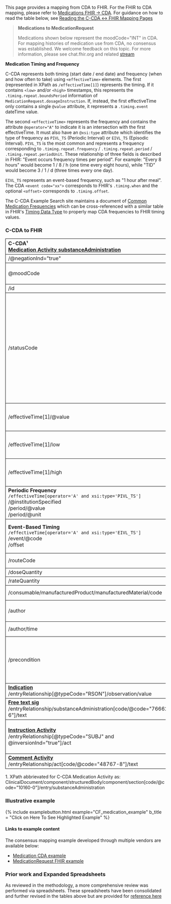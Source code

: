 <style>
td, th {
   border: 1px solid black!important;
}
</style>

This page provides a mapping from CDA to FHIR. For the FHIR to CDA mapping, please refer to [Medications FHIR → CDA](./FC-medications.html). For guidance on how to read the table below, see [Reading the C-CDA ↔ FHIR Mapping Pages](./mappingGuidance.html)

<div xmlns="http://www.w3.org/1999/xhtml" xmlns:xsi="http://www.w3.org/2001/XMLSchema-instance">
	<blockquote class="stu-note">
		<b>Medications to MedicationRequest</b>
		<p>Medications shown below represent the moodCode="INT" in CDA. For mapping histories of medication use from CDA, no consensus was established. We welcome feedback on this topic. For more information, please see chat.fhir.org and related <a href="https://chat.fhir.org/#narrow/stream/179273-CCDA-.2F-FHIR-mapping-stream/topic/CCDA.20Medication.20moodCode.20EVN.20to.20FHIR">stream</a></p>
	</blockquote>
</div>

**Medication Timing and Frequency**

C-CDA represents both timing (start date / end date) and frequency (when and how often to take) using `<effectiveTime>` elements. The first (represented in XPath as `/effectiveTime[1]`) represents the timing. If it contains `<low>` and/or `<high>` timestamps, this represents the `.timing.repeat.boundsPeriod` information of `MedicationRequest.dosageInstruction`. If, instead, the first effectiveTime only contains a single `@value` attribute, it represents a `.timing.event` dateTime value.

The second `<effectiveTime>` represents the frequency and contains the attribute `@operator="A"` to indicate it is an intersection with the first effectiveTime. It must also have an `@xsi:type` attribute which identifies the type of frequency as `PIVL_TS` (Periodic Interval) or `EIVL_TS` (Episodic Interval). `PIVL_TS` is the most common and represents a frequency corresponding to `.timing.repeat.frequency` / `.timing.repeat.period` / `.timing.repeat.periodUnit`. These relationship of three fields is described in FHIR: "Event occurs frequency times per period". For example: "Every 8 hours" would become 1 / 8 / h (one time every eight hours), while "TID" would become 3 / 1 / d (three times every one day).

`EIVL_TS` represents an event-based frequency, such as "1 hour after meal". The CDA `<event code="xx">` corresponds to FHIR's `.timing.when` and the optional `<offset>` corresponds to `.timing.offset`.

The C-CDA Example Search site maintains a document of [Common Medication Frequencies](http://cdasearch.hl7.org/examples/view/9588687865c0f945a326364a9449321690c7a7ef) which can be cross-referenced with a similar table in FHIR's [Timing Data Type](http://hl7.org/fhir/R4/datatypes.html#Timing) to properly map CDA frequencies to FHIR timing values.

### C-CDA to FHIR

|C-CDA¹<br>[Medication Activity substanceAdministration](https://hl7.org/cda/us/ccda/2024Jan/StructureDefinition-MedicationActivity.html)|FHIR<br>[MedicationRequest](http://hl7.org/fhir/us/core/STU4/StructureDefinition-us-core-medicationrequest.html)|Transform Steps|
|:----|:----|:----|
|/@negationInd="true"|set .doNotPerform=true||
|@moodCode|.intent|[CDA coding ↔ FHIR CodeableConcept](mappingGuidance.html#cda-coding--fhir-codeableconcept) <br/>[Mood to intent](ConceptMap-CF-MedActivityMood.html)|
|/id|.identifier|[CDA id ↔ FHIR identifier](mappingGuidance.html#cda-id--fhir-identifier)|
|/statusCode|.status|Pay attention to the definitions of active and completed in the FHIR medicationrequest-status code system. C-CDA may list a medication state as “completed” (i.e. the prescription writing has been completed), but containing dates in the future. This may more align with a FHIR status of “active” than “completed” which indicates all actions implied by the prescription have been completed<br/>[CDA statusCode → FHIR status](./ConceptMap-CF-MedicationStatus.html)|
|/effectiveTime[1]/@value|.dosageInstruction.timing.event|**Constraint**: Use this when effectiveTime@value is populated<br/>[CDA ↔ FHIR Time/Dates](mappingGuidance.html#cda--fhir-timedates)|
|/effectiveTime[1]/low|.dosageInstruction.timing.repeat.boundsPeriod.start|**Constraint**: Use this when effectiveTime/@value is not populated<br/>[CDA ↔ FHIR Time/Dates](mappingGuidance.html#cda--fhir-timedates)|
|/effectiveTime[1]/high|.dosageInstruction.timing.repeat.boundsPeriod.end|**Constraint**: Use this when effectiveTime/@value is not populated<br/>[CDA ↔ FHIR Time/Dates](mappingGuidance.html#cda--fhir-timedates)|
|**Periodic Frequency**<br/>```/effectiveTime[operator='A' and xsi:type='PIVL_TS']```<br/>/@institutionSpecified<br/>/period/@value<br/>/period/@unit|.dosageInstruction.timing.repeat.frequency<br/>.dosageInstruction.timing.repeat.period<br/>.dosageInstruction.timing.repeat.periodUnit|Compare:<br/>[C-CDA Common Medication Frequencies](http://cdasearch.hl7.org/examples/view/9588687865c0f945a326364a9449321690c7a7ef) and <br/>[FHIR Timing Data Type](http://hl7.org/fhir/R4/datatypes.html#Timing)
|**Event-Based Timing**<br/>```/effectiveTime[operator='A' and xsi:type='EIVL_TS']```<br/>/event/@code<br/>/offset|.dosageInstruction.timing.repeat.when<br/>.dosageInstruction.timing.repeat.offset|@code vocabulary matches .when<br/>CDA offset must be converted to minutes for FHIR
|/routeCode|.dosageInstruction.route|[CDA coding ↔ FHIR CodeableConcept](mappingGuidance.html#cda-coding--fhir-codeableconcept)|
|/doseQuantity|.dosageInstruction.doseAndRate.doseQuantity|[CDA ↔ FHIR Quantity](mappingGuidance.html#cda--fhir-quantity)|
|/rateQuantity|.dosageInstruction.doseAndRate.rateQuantity|[CDA ↔ FHIR Quantity](mappingGuidance.html#cda--fhir-quantity)|
|/consumable/manufacturedProduct/manufacturedMaterial/code|.medicationCodeableConcept|[CDA coding ↔ FHIR CodeableConcept](mappingGuidance.html#cda-coding--fhir-codeableconcept)|
|/author|.requester<br/>&<br/>**[Provenance](http://hl7.org/fhir/us/core/STU4/StructureDefinition-us-core-procedure.html)**|[CDA ↔ FHIR Provenance](mappingGuidance.html#cda--fhir-provenance)|
|/author/time|.authoredOn|Earliest, if more than one.<br/>[CDA ↔ FHIR Time/Dates](mappingGuidance.html#cda--fhir-timedates)|
|/precondition|.asNeededBoolean = true|The presence of a precondition element indicates asNeededBoolean should be true.<br/>More complex maps may be possible with .asNeededCodeableConcept.|
|**[Indication](https://hl7.org/cda/us/ccda/2024Jan/StructureDefinition-Indication.html)**<br/>/entryRelationship[@typeCode="RSON"]/observation/value|.reasonCode|[CDA coding ↔ FHIR CodeableConcept](mappingGuidance.html#cda-coding--fhir-codeableconcept)|
|**[Free text sig](https://hl7.org/cda/us/ccda/2024Jan/StructureDefinition-MedicationFreeTextSig.html)**<br/>/entryRelationship/substanceAdministration[code/@code="76662-6"]/text|.dosageInstruction.text||
|**[Instruction Activity](https://hl7.org/cda/us/ccda/2024Jan/StructureDefinition-Instruction.html)**<br/>/entryRelationship[@typeCode="SUBJ" and @inversionInd="true"]/act|.dosageInstruction.patientInstruction<br/>.dosageInstruction.additionalInstruction|act/text or act/code/originalText can map to patientInstructions. If coded, can map to additionalInstruction.
|**[Comment Activity](https://hl7.org/cda/us/ccda/2024Jan/StructureDefinition-CommentActivity.html)**<br/>/entryRelationship/act[code/@code="48767-8"]/text|**[Annotation](https://hl7.org/fhir/datatypes.html#Annotation)**<br/>.note||

1\. XPath abbrievated for C-CDA Medication Activity as: <br/> ClinicalDocument/component/structuredBody/component/section[code/@code="10160-0"]/entry/substanceAdministration


### Illustrative example

{% include examplebutton.html example="CF_medication_example" b_title = "Click on Here To See Highlighted Example" %}

#### Links to example content

The consensus mapping example developed through multiple vendors are available below:
* [Medication CDA example](./Binary-CF-medication.html)
* [MedicationRequest FHIR example](./MedicationRequest-CF-medication.html)

### Prior work and Expanded Spreadsheets

As reviewed in the methodology, a more comprehensive review was performed via spreadsheets. These spreadsheets have been consolidated and further revised in the tables above but are provided for [reference here](https://github.com/HL7/ccda-on-fhir/blob/master/mappings/CF/CCDA-FHIR%20MedicationRequest.csv) 